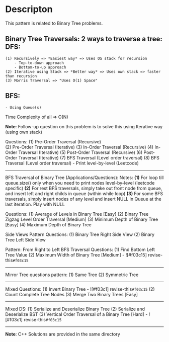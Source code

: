 # Descripton
This pattern is related to Binary Tree problems. 	

**Binary Tree Traversals**:
2 ways to traverse a tree:
DFS:
----
	(1) Recursively => *Easiest way* => Uses OS stack for recursion
		- Top-to-down approach
		- Bottom-to-up approach
	(2) Iterative using Stack => *Better way* => Uses own stack => faster than recursion
	(3) Morris Traversal => "Uses O(1) Space"
BFS:
----
	- Using Queue(s)


Time Complexity of all => O(N)

**Note**: Follow-up question on this problem is to solve this using Iterative way (using own stack)

Questions:
(1) Pre-Order Traversal (Recursive) <br />
(2) Pre-Order Traversal (Iterative)
(3) In-Order Traversal (Recursive)
(4) In-Order Traversal (Iterative)
(5) Post-Order Traversal (Recursive)
(6) Post-Order Traversal (Iterative)
(7) BFS Traversal (Level order traversal)
(8) BFS Traversal (Level order traversal) - Print level-by-level (Leetcode)

---------------------------------------------------------------------------------------------

BFS Traversal of Binary Tree (Applications/Questions):
Notes: 
**(1)** For loop till queue.size() only when you need to print nodes level-by-level (leetcode specific)
**(2)** For rest BFS traversals, simply take out front node from queue, and insert left and right childs in queue (within while loop)
**(3)** For some BFS traversals, simply insert nodes of any level and insert NULL in Queue at the last iteration. Play with NULL 

Questions:
(1) Average of Levels in Binary Tree [Easy]
(2) Binary Tree Zigzag Level Order Traversal [Medium]
(3) Minimum Depth of Binary Tree [Easy]
(4) Maximum Depth of Binary Tree

Side Views Pattern Questions:
(1) Binary Tree Right Side View
(2) Binary Tree Left Side View

Pattern: From Right to Left BFS Traversal Questions:
(1) Find Bottom Left Tree Value
(2) Maximum Width of Binary Tree [Medium]      - ![#f03c15] revise-this`#f03c15`

---------------------------------------------------------------------------------------------

Mirror Tree questions pattern:
(1) Same Tree
(2) Symmetric Tree

---------------------------------------------------------------------------------------------

Mixed Questions:
(1) Invert Binary Tree                - ![#f03c1] revise-this`#f03c15`
(2) Count Complete Tree Nodes
(3) Merge Two Binary Trees [Easy]

---------------------------------------------------------------------------------------------

Mixed DS:
(1) Serialize and Deserialize Binary Tree
(2) Serialize and Deserialize BST
(3) Vertical Order Traversal of a Binary Tree [Hard]        - ![#f03c1] revise-this`#f03c15`

---------------------------------------------------------------------------------------------


**Note**: C++ Solutions are provided in the same directory

